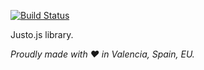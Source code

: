 [![Build Status](https://travis-ci.org/justojs/justo.svg?branch=master)](https://travis-ci.org/justojs/justo)

Justo.js library.

*Proudly made with ♥ in Valencia, Spain, EU.*
